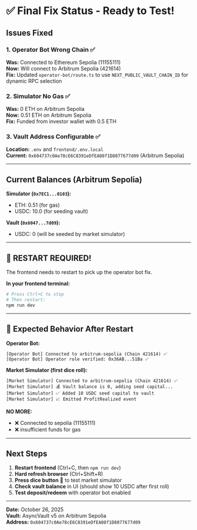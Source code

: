 # ✅ Final Fix Status - Ready to Test!

## Issues Fixed

### 1. Operator Bot Wrong Chain ✅
**Was:** Connected to Ethereum Sepolia (11155111)  
**Now:** Will connect to Arbitrum Sepolia (421614)  
**Fix:** Updated `operator-bot/route.ts` to use `NEXT_PUBLIC_VAULT_CHAIN_ID` for dynamic RPC selection

### 2. Simulator No Gas ✅
**Was:** 0 ETH on Arbitrum Sepolia  
**Now:** 0.51 ETH on Arbitrum Sepolia  
**Fix:** Funded from investor wallet with 0.5 ETH

### 3. Vault Address Configurable ✅
**Location:** `.env` and `frontend/.env.local`  
**Current:** `0x604737c0Ae78cE6C8391eDfEA08f1D8077677d09` (Arbitrum Sepolia)

---

## Current Balances (Arbitrum Sepolia)

**Simulator (`0x7EC1...0103`):**
- ETH: 0.51 (for gas)
- USDC: 10.0 (for seeding vault)

**Vault (`0x6047...7d09`):**
- USDC: 0 (will be seeded by market simulator)

---

## 🔄 RESTART REQUIRED!

The frontend needs to restart to pick up the operator bot fix.

**In your frontend terminal:**
```bash
# Press Ctrl+C to stop
# Then restart:
npm run dev
```

---

## 🎯 Expected Behavior After Restart

**Operator Bot:**
```
[Operator Bot] Connected to arbitrum-sepolia (Chain 421614) ✅
[Operator Bot] Operator role verified: 0x36AB...51Ba ✅
```

**Market Simulator (first dice roll):**
```
[Market Simulator] Connected to arbitrum-sepolia (Chain 421614) ✅
[Market Simulator] 💰 Vault balance is 0, adding seed capital...
[Market Simulator] ✅ Added 10 USDC seed capital to vault
[Market Simulator] 📈 Emitted ProfitRealized event
```

**NO MORE:**
- ❌ Connected to sepolia (11155111)
- ❌ insufficient funds for gas

---

## Next Steps

1. **Restart frontend** (Ctrl+C, then `npm run dev`)
2. **Hard refresh browser** (Ctrl+Shift+R)
3. **Press dice button** 🎲 to test market simulator
4. **Check vault balance** in UI (should show 10 USDC after first roll)
5. **Test deposit/redeem** with operator bot enabled

---

**Date:** October 26, 2025  
**Vault:** AsyncVault v5 on Arbitrum Sepolia  
**Address:** `0x604737c0Ae78cE6C8391eDfEA08f1D8077677d09`
